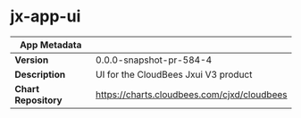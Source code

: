 # jx-app-ui

|App Metadata||
|---|---|
| **Version** | 0.0.0-snapshot-pr-584-4 |
| **Description** | UI for the CloudBees Jxui V3 product |
| **Chart Repository** | https://charts.cloudbees.com/cjxd/cloudbees |
